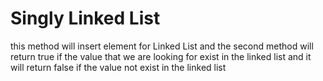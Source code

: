 # Singly Linked List
this method will insert element for Linked List and the second method  will return true if the value that we are looking for exist in the linked list and it will return false if the value not exist in the linked list    
